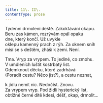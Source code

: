 ```yaml
---
title: 11\. II\.
contentType: prose
---
```


Týdenní drmolení deště. Zakoktávání okapu.  
Beru zas kámen, rozrývám opál opaku  
dne, který končí. Už uvykle  
oklepu kamenný prach z rýh. Za oknem sníh  
mísí se s deštěm, zháší k zemi. Není.

Tma. Vryp za vrypem. To jediné, co zmohu.  
V umdleních luštit kostrbatý list.  
Odemknout děcku, které zadrhává  
(Poradit cestu? Něco jíst?), a cestu neznat,

k jídlu nemít nic. Nedočíst. Znovu.  
Za vrypem vryp. Pod židlí hysterický list,  
obtížné černé dítě kdesi, déšť, okap, drmolit…
